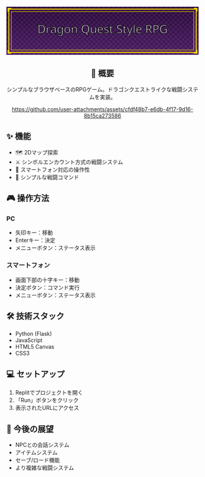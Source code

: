 <div align="center">

![Header](static/assets/header.svg)



## 📝 概要
シンプルなブラウザベースのRPGゲーム。ドラゴンクエストライクな戦闘システムを実装。

https://github.com/user-attachments/assets/cfdf48b7-e6db-4f17-9d16-8b15ca273586

</div>

## ✨ 機能
- 🗺️ 2Dマップ探索
- ⚔️ シンボルエンカウント方式の戦闘システム
- 📱 スマートフォン対応の操作性
- 🎯 シンプルな戦闘コマンド

## 🎮 操作方法
### PC
- 矢印キー：移動
- Enterキー：決定
- メニューボタン：ステータス表示

### スマートフォン
- 画面下部の十字キー：移動
- 決定ボタン：コマンド実行
- メニューボタン：ステータス表示

## 🛠️ 技術スタック
- Python (Flask)
- JavaScript
- HTML5 Canvas
- CSS3

## 💻 セットアップ
1. Replitでプロジェクトを開く
2. 「Run」ボタンをクリック
3. 表示されたURLにアクセス

## 🎨 今後の展望
- NPCとの会話システム
- アイテムシステム
- セーブ/ロード機能
- より複雑な戦闘システム
